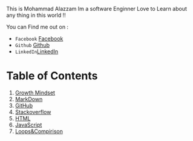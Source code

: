 This is Mohammad Alazzam Im a software Enginner Love to Learn about any thing in this world !!

You can Find me out on :
* `Facebook` [Facebook](https://www.facebook.com/show.bfhmk)
* `Github` [Github](https://github.com/MohdAzzam)
* `LinkedIn`[LinkedIn](https://www.linkedin.com/in/malazzam94/) 

# Table of Contents

1. [Growth Mindset](https://mohdazzam.github.io/reading-notes/growthmindset)
2. [MarkDown](https://mohdazzam.github.io/reading-notes/read02a)
3. [GitHub](https://mohdazzam.github.io/reading-notes/read02b)
4. [Stackoverflow](https://mohdazzam.github.io/reading-notes/stackoverflow)
5. [HTML](https://mohdazzam.github.io/reading-notes/html)
6. [JavaScript](https://mohdazzam.github.io/reading-notes/js)
7. [Loops&Compirison](https://mohdazzam.github.io/reading-notes/loops_and_comparison)
